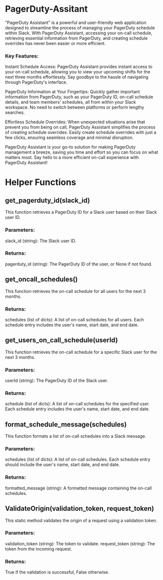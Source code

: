# PagerDuty-Assitant
"PagerDuty Assistant" is a powerful and user-friendly web application designed to streamline the process of managing your PagerDuty schedule within Slack. With PagerDuty Assistant, accessing your on-call schedule, retrieving essential information from PagerDuty, and creating schedule overrides has never been easier or more efficient.

### Key Features:

Instant Schedule Access: PagerDuty Assistant provides instant access to your on-call schedule, allowing you to view your upcoming shifts for the next three months effortlessly. Say goodbye to the hassle of navigating through PagerDuty's interface.

PagerDuty Information at Your Fingertips: Quickly gather important information from PagerDuty, such as your PagerDuty ID, on-call schedule details, and team members' schedules, all from within your Slack workspace. No need to switch between platforms or perform lengthy searches.

Effortless Schedule Overrides: When unexpected situations arise that prevent you from being on call, PagerDuty Assistant simplifies the process of creating schedule overrides. Easily create schedule overrides with just a few clicks, ensuring seamless coverage and minimal disruption.

PagerDuty Assistant is your go-to solution for making PagerDuty management a breeze, saving you time and effort so you can focus on what matters most. Say hello to a more efficient on-call experience with PagerDuty Assistant!
# Helper Functions
## get_pagerduty_id(slack_id)
This function retrieves a PagerDuty ID for a Slack user based on their Slack user ID.

### Parameters:

slack_id (string): The Slack user ID.
### Returns:

pagerduty_id (string): The PagerDuty ID of the user, or None if not found.

## get_oncall_schedules()
This function retrieves the on-call schedule for all users for the next 3 months.

### Returns:

schedules (list of dicts): A list of on-call schedules for all users. Each schedule entry includes the user's name, start date, and end date.

## get_users_on_call_schedule(userId)
This function retrieves the on-call schedule for a specific Slack user for the next 3 months.

### Parameters:

userId (string): The PagerDuty ID of the Slack user.
### Returns:

schedule (list of dicts): A list of on-call schedules for the specified user. Each schedule entry includes the user's name, start date, and end date.

## format_schedule_message(schedules)
This function formats a list of on-call schedules into a Slack message.

### Parameters:

schedules (list of dicts): A list of on-call schedules. Each schedule entry should include the user's name, start date, and end date.
### Returns:

formatted_message (string): A formatted message containing the on-call schedules.

## ValidateOrigin(validation_token, request_token)
This static method validates the origin of a request using a validation token.

### Parameters:

validation_token (string): The token to validate.
request_token (string): The token from the incoming request.
### Returns:

True if the validation is successful, False otherwise.
